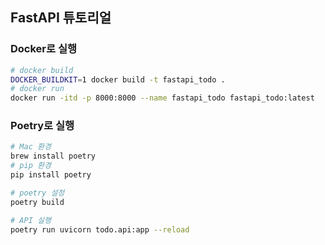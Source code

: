 ## FastAPI 튜토리얼

### Docker로 실행
```bash
# docker build
DOCKER_BUILDKIT=1 docker build -t fastapi_todo .
# docker run 
docker run -itd -p 8000:8000 --name fastapi_todo fastapi_todo:latest 
```
### Poetry로 실행
```bash
# Mac 환경
brew install poetry
# pip 환경
pip install poetry
```


```bash
# poetry 설정
poetry build
```


```bash
# API 실행
poetry run uvicorn todo.api:app --reload
```